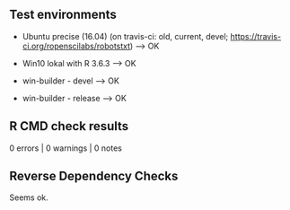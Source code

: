 

## Test environments

- Ubuntu precise (16.04) (on travis-ci: old, current, devel; https://travis-ci.org/ropenscilabs/robotstxt) --> OK

- Win10 lokal with R 3.6.3 --> OK
- win-builder   - devel    --> OK
- win-builder   - release  --> OK


## R CMD check results

0 errors | 0 warnings | 0 notes



## Reverse Dependency Checks

Seems ok.



